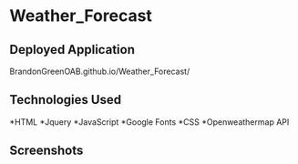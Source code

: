 # Weather_Forecast

## Deployed Application
BrandonGreenOAB.github.io/Weather_Forecast/

## Technologies Used
*HTML
*Jquery
*JavaScript
*Google Fonts
*CSS
*Openweathermap API

## Screenshots

